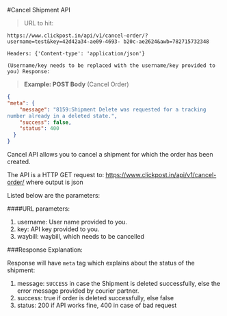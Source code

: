 #Cancel Shipment API

> URL to hit:

```
https://www.clickpost.in/api/v1/cancel-order/?username=test&key=42d42a34-ae09-4693- b20c-ae2624&awb=782715732348

Headers: {'Content-type': 'application/json'}

(Username/key needs to be replaced with the username/key provided to you) Response:
```
> __Example: POST Body__ (Cancel Order)

```json
{
"meta": {
    "message": "8159:Shipment Delete was requested for a tracking
number already in a deleted state.",
    "success": false,
    "status": 400
  }
}
```

Cancel API allows you to cancel a shipment for which the order has been created.

The API is a HTTP GET request to: https://www.clickpost.in/api/v1/cancel-order/ where output is json

Listed below are the parameters:

####URL parameters:
1. username: User name provided to you.
2. key: API key provided to you.
3. waybill: waybill, which needs to be cancelled


###Response Explanation:

Response will have `meta` tag which explains about the status of the shipment:

1. message: `SUCCESS` in case the Shipment is deleted successfully, else the error message provided by courier partner.
2. success: true if order is deleted successfully, else false
3. status: 200 if API works fine, 400 in case of bad request